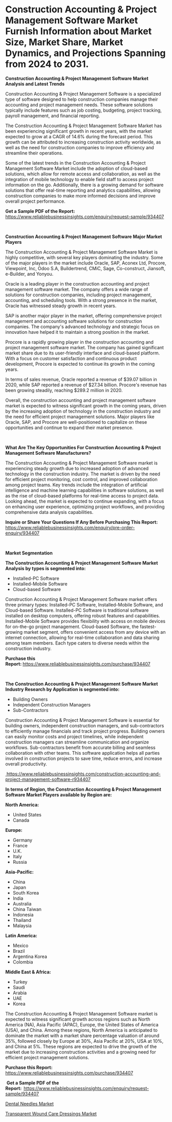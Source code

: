 <p><h1>Construction Accounting & Project Management Software Market Furnish Information about Market Size, Market Share, Market Dynamics, and Projections Spanning from 2024 to 2031.</h1></p><p><strong>Construction Accounting & Project Management Software Market Analysis and Latest Trends</strong></p>
<p><p>Construction Accounting & Project Management Software is a specialized type of software designed to help construction companies manage their accounting and project management needs. These software solutions typically include features such as job costing, budgeting, project tracking, payroll management, and financial reporting.</p><p>The Construction Accounting & Project Management Software Market has been experiencing significant growth in recent years, with the market expected to grow at a CAGR of 14.6% during the forecast period. This growth can be attributed to increasing construction activity worldwide, as well as the need for construction companies to improve efficiency and streamline their operations.</p><p>Some of the latest trends in the Construction Accounting & Project Management Software Market include the adoption of cloud-based solutions, which allow for remote access and collaboration, as well as the integration of mobile technology to enable field staff to access project information on the go. Additionally, there is a growing demand for software solutions that offer real-time reporting and analytics capabilities, allowing construction companies to make more informed decisions and improve overall project performance.</p></p>
<p><strong>Get a Sample PDF of the Report:&nbsp;</strong> <a href="https://www.reliablebusinessinsights.com/enquiry/request-sample/934407">https://www.reliablebusinessinsights.com/enquiry/request-sample/934407</a></p>
<p>&nbsp;</p>
<p><strong>Construction Accounting & Project Management Software Major Market Players</strong></p>
<p><p>The Construction Accounting & Project Management Software Market is highly competitive, with several key players dominating the industry. Some of the major players in the market include Oracle, SAP, Aconex Ltd, Procore, Viewpoint, Inc, Odoo S.A, Buildertrend, CMiC, Sage, Co-construct, Jiansoft, e-Builder, and Yonyou.</p><p>Oracle is a leading player in the construction accounting and project management software market. The company offers a wide range of solutions for construction companies, including project management, accounting, and scheduling tools. With a strong presence in the market, Oracle has witnessed steady growth in recent years.</p><p>SAP is another major player in the market, offering comprehensive project management and accounting software solutions for construction companies. The company's advanced technology and strategic focus on innovation have helped it to maintain a strong position in the market.</p><p>Procore is a rapidly growing player in the construction accounting and project management software market. The company has gained significant market share due to its user-friendly interface and cloud-based platform. With a focus on customer satisfaction and continuous product development, Procore is expected to continue its growth in the coming years.</p><p>In terms of sales revenue, Oracle reported a revenue of $39.07 billion in 2020, while SAP reported a revenue of $27.34 billion. Procore's revenue has been growing steadily, reaching $289.2 million in 2020.</p><p>Overall, the construction accounting and project management software market is expected to witness significant growth in the coming years, driven by the increasing adoption of technology in the construction industry and the need for efficient project management solutions. Major players like Oracle, SAP, and Procore are well-positioned to capitalize on these opportunities and continue to expand their market presence.</p></p>
<p>&nbsp;</p>
<p><strong>What Are The Key Opportunities For Construction Accounting & Project Management Software Manufacturers?</strong></p>
<p><p>The Construction Accounting & Project Management Software market is experiencing steady growth due to increased adoption of advanced technology in the construction industry. The market is driven by the need for efficient project monitoring, cost control, and improved collaboration among project teams. Key trends include the integration of artificial intelligence and machine learning capabilities in software solutions, as well as the rise of cloud-based platforms for real-time access to project data. Looking ahead, the market is expected to continue expanding, with a focus on enhancing user experience, optimizing project workflows, and providing comprehensive data analysis capabilities.</p></p>
<p><strong>Inquire or Share Your Questions If Any Before Purchasing This Report:</strong> <a href="https://www.reliablebusinessinsights.com/enquiry/pre-order-enquiry/934407">https://www.reliablebusinessinsights.com/enquiry/pre-order-enquiry/934407</a></p>
<p>&nbsp;</p>
<p><strong>Market Segmentation</strong></p>
<p><strong>The Construction Accounting & Project Management Software Market Analysis by types is segmented into:</strong></p>
<p><ul><li>Installed-PC Software</li><li>Installed-Mobile Software</li><li>Cloud-based Software</li></ul></p>
<p><p>Construction Accounting & Project Management Software market offers three primary types: Installed-PC Software, Installed-Mobile Software, and Cloud-based Software. Installed-PC Software is traditional software installed on desktop computers, offering robust features and capabilities. Installed-Mobile Software provides flexibility with access on mobile devices for on-the-go project management. Cloud-based Software, the fastest-growing market segment, offers convenient access from any device with an internet connection, allowing for real-time collaboration and data sharing among team members. Each type caters to diverse needs within the construction industry.</p></p>
<p><strong>Purchase this Report:&nbsp;</strong><a href="https://www.reliablebusinessinsights.com/purchase/934407">https://www.reliablebusinessinsights.com/purchase/934407</a></p>
<p>&nbsp;</p>
<p><strong>The Construction Accounting & Project Management Software Market Industry Research by Application is segmented into:</strong></p>
<p><ul><li>Building Owners</li><li>Independent Construction Managers</li><li>Sub-Contractors</li></ul></p>
<p><p>Construction Accounting & Project Management Software is essential for building owners, independent construction managers, and sub-contractors to efficiently manage financials and track project progress. Building owners can easily monitor costs and project timelines, while independent construction managers can streamline communication and organize workflows. Sub-contractors benefit from accurate billing and seamless collaboration with other teams. This software application helps all parties involved in construction projects to save time, reduce errors, and increase overall productivity.</p></p>
<p><a href="https://www.reliablebusinessinsights.com/construction-accounting-and-project-management-software-r934407">&nbsp;https://www.reliablebusinessinsights.com/construction-accounting-and-project-management-software-r934407</a></p>
<p><strong>In terms of Region, the Construction Accounting & Project Management Software Market Players available by Region are:</strong></p>
<p>
    <p> <strong> North America: </strong>
        <ul>
            <li>United States</li>
            <li>Canada</li>
        </ul>
        </p> 
    <p> <strong> Europe: </strong>
        <ul>
            <li>Germany</li>
            <li>France</li>
            <li>U.K.</li>
            <li>Italy</li>
            <li>Russia</li>
        </ul>
        </p> 
    <p> <strong> Asia-Pacific: </strong>
        <ul>
            <li>China</li>
            <li>Japan</li>
            <li>South Korea</li>
            <li>India</li>
            <li>Australia</li>
            <li>China Taiwan</li>
            <li>Indonesia</li>
            <li>Thailand</li>
            <li>Malaysia</li>
        </ul>
        </p> 
    <p> <strong> Latin America: </strong>
        <ul>
            <li>Mexico</li>
            <li>Brazil</li>
            <li>Argentina Korea</li>
            <li>Colombia</li>
        </ul>
        </p> 
    <p> <strong> Middle East & Africa: </strong>
        <ul>
            <li>Turkey</li>
            <li>Saudi</li>
            <li>Arabia</li>
            <li>UAE</li>
            <li>Korea</li>
        </ul>
    </p>
    </p>
<p><p>The Construction Accounting & Project Management Software market is expected to witness significant growth across regions such as North America (NA), Asia Pacific (APAC), Europe, the United States of America (USA), and China. Among these regions, North America is anticipated to dominate the market with a market share percentage valuation of around 35%, followed closely by Europe at 30%, Asia Pacific at 20%, USA at 10%, and China at 5%. These regions are expected to drive the growth of the market due to increasing construction activities and a growing need for efficient project management solutions.</p></p>
<p><strong>Purchase this Report: </strong><a href="https://www.reliablebusinessinsights.com/purchase/934407">https://www.reliablebusinessinsights.com/purchase/934407</a></p>
<p>&nbsp;<strong>Get a Sample PDF of the Report:&nbsp;&nbsp;</strong><a href="https://www.reliablebusinessinsights.com/enquiry/request-sample/934407">https://www.reliablebusinessinsights.com/enquiry/request-sample/934407</a></p>
<p><strong></strong></p>
<p><p><a href="https://view.publitas.com/reportprime-1/dental-needles-market-share-and-new-trends-analysis-by-its-type-application-end-use-and-forecast-for-period-from-2024-to-2031/">Dental Needles Market</a></p><p><a href="https://github.com/msbsaifansami/Market-Research-Report-List-1/blob/main/transparent-wound-care-dressings-market.md">Transparent Wound Care Dressings Market</a></p></p>